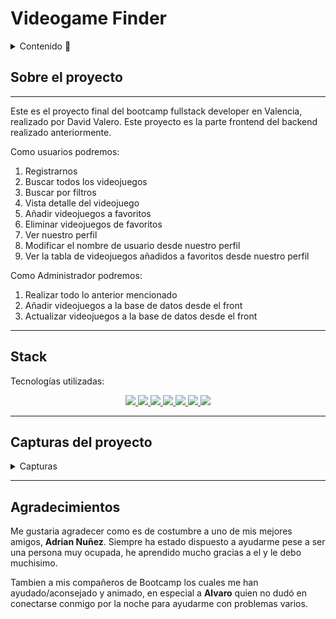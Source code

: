 # Videogame Finder

<details>
  <summary>Contenido 📝</summary>
  <ol>
    <li><a href="#sobre-el-proyecto">Sobre el proyecto</a></li>
    <li><a href="#stack">Stack</a></li>
    <li><a href="#capturas-del-proyecto">Capturas</a></li>
    <li><a href="#agradecimientos">Agradecimientos</a></li>
  </ol>
</details>

## Sobre el proyecto
---

Este es el proyecto final del bootcamp fullstack developer en Valencia, realizado por David Valero. Este proyecto es la parte frontend del backend realizado anteriormente. 


Como usuarios podremos: 
<ol>
<li>Registrarnos</li>
<li>Buscar todos los videojuegos</li>
<li>Buscar por filtros</li>
<li>Vista detalle del videojuego</li>
<li>Añadir videojuegos a favoritos</li>
<li>Eliminar videojuegos de favoritos</li>
<li>Ver nuestro perfil</li>
<li>Modificar el nombre de usuario desde nuestro perfil</li>
<li>Ver la tabla de videojuegos añadidos a favoritos desde nuestro perfil</li>


</ol>

Como Administrador podremos:
<ol>
<li>Realizar todo lo anterior mencionado</li>
<li>Añadir videojuegos a la base de datos desde el front</li>
<li>Actualizar videojuegos a la base de datos desde el front</li>
</ol>

---

## Stack
Tecnologías utilizadas:
<div align ="center">
</a>

<a href="https://developer.mozilla.org/es/docs/Web/JavaScript">
    <img src= "https://img.shields.io/badge/javascipt-EFD81D?style=for-the-badge&logo=javascript&logoColor=black"/>
</a>
<a href="https://jwt.io/">
    <img src= "https://img.shields.io/badge/JWT-black?style=for-the-badge&logo=JSON%20web%20tokens"/>
</a>

<a href="https://www.github.com/">
    <img src= "https://img.shields.io/badge/github-24292F?style=for-the-badge&logo=github&logoColor=white"/>
</a>
<a href="https://git-scm.com/">
    <img src= "https://img.shields.io/badge/git-F54D27?style=for-the-badge&logo=git&logoColor=white"/>
</a>
<a href="https://www.docker.com/">
    <img src= "https://img.shields.io/badge/docker-2496ED?style=for-the-badge&logo=docker&logoColor=white"/>
</a>
<a href="https://www.sequelize.org/">
    <img src= "https://img.shields.io/badge/sequelize-3C76C3?style=for-the-badge&logo=sequelize&logoColor=white"/>
</a>
<a href="https://reactjs.org/">
    <img src= "https://img.shields.io/badge/React-20232A?style=for-the-badge&logo=react&logoColor=61DAFB"/>
</a>
 </div>
 
 ---

## Capturas del proyecto
<details>
<summary>Capturas</summary>

En primer lugar teneis una vista Home minimalista sin muchos elementos en la pantalla ya que en la vista principal de una web en lo personal no me gusta que sea cargante para la vista, tan solo lo justo y necesario. En la parte superior tenemos el navbar donde de primeras podremos registrarnos o bien realizar login si ya estamos registrados.

![Alt text](assets/Home.png)

Aquí teneis una captura del formulario de registro:

![Alt text](assets/registro.png)

Este sería el formulario de login:

![Alt text](assets/login.png)

Una vez registrados podremos apreciar que los componentes del navbar cambian pasando a mostrarnos las opciones de "profile", "videogames" y "logout"

![Alt text](assets/Navbar%20user.png)

Si entramos en la vista "profile" podremos encontrar una card con nuestro nombre de usuario, email y justo debajo una tabla donde se iran mostrando los videojuegos añadidos a favoritos.

![Alt text](assets/Profile.png)

Desde la misma vista "profile" podremos actualizar nuestro nombre de usuario pulsando en "actualizar tu nombre de usuario".

![Alt text](assets/username%20actualizado.png)

Como usuario si accedemos a la vista "videogames" tendremos una tabla donde apareceran todos los videojuegos de la base de datos.

![Alt text](assets/videojuegos.png)

En la parte superior de la vista "videogames" tendremos un desplegable donde se encuentran los filtros.

![Alt text](assets/filtros.png)

Si queremos filtrar tan solo tendremos que rellenar cualquiera de los campos con lo que deseamos filtrar.

![Alt text](assets/filtrado.png)

Si pulsamos en el nombre de cualquier videojuego mostraremos una vista detalle de dicho videojuego.

![Alt text](assets/Vista%20detalle.png)

Desde la misma vista detalle tendremos la opción de agregar dicho videojuego a favoritos y poder verlo despues en nuestro perfil.

![Alt text](assets/a%C3%B1adido%20a%20favorito.png)

Una vez añadido el videojuego a favoritos si volvemos a la vista profile podremos ver al final de la página los videojuegos añadidos a favoritos con la opción de eliminarlos de favoritos si deseas.

![Alt text](assets/profile%20con%20favorito%20a%C3%B1adido.png)

Si nos logeamos como administrador la navbar volverá a cambiar añadiendo las pestañas "users", "add videogame" y "update videogame".

![Alt text](assets/navbar%20admin.png)

En la vista "users" podremos ver todos los usuarios registrados.

![Alt text](assets/users.png)

En la vista "add videogame" podremos añadir videojuegos a la base desde el front pasandole todos los campos.

![Alt text](assets/a%C3%B1adir%20videojuego.png)

Y por ultimo en la vista "update videogame" podremos actualizar un videojuego ya existente en la base de datos desde el front.

![Alt text](assets/actualizar%20videojuego.png)

</details>

--- 

## Agradecimientos

Me gustaria agradecer como es de costumbre a uno de mis mejores amigos, **Adrian Nuñez**. Siempre ha estado dispuesto a ayudarme pese a ser una persona muy ocupada, he aprendido mucho gracias a el y le debo muchisimo.

Tambien a mis compañeros de Bootcamp los cuales me han ayudado/aconsejado y animado, en especial a **Alvaro** quien no dudó en conectarse conmigo por la noche para ayudarme con problemas varios. 
